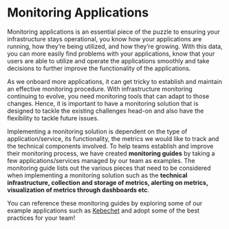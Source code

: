 # Monitoring Applications

Monitoring applications is an essential piece of the puzzle to ensuring your infrastructure stays operational, you know how your applications are running, how they’re being utilized, and how they’re growing. With this data, you can more easily find problems with your applications, know that your users are able to utilize and operate the applications smoothly and take decisions to further improve the functionality of the applications.

As we onboard more applications, it can get tricky to establish and maintain an effective monitoring procedure. With infrastructure monitoring continuing to evolve, you need monitoring tools that can adapt to those changes. Hence, it is important to have a monitoring solution that is designed to tackle the existing challenges head-on and also have the flexibility to tackle future issues.

Implementing a monitoring solution is dependent on the type of application/service, its functionality, the metrics we would like to track and the technical components involved. To help teams establish and improve their monitoring process, we have created **monitoring guides** by taking a few applications/services managed by our team as examples. The monitoring guide lists out the various pieces that need to be considered when implementing a monitoring solution such as the **technical infrastructure, collection and storage of metrics, alerting on metrics, visualization of metrics through dashboards etc**.

You can reference these monitoring guides by exploring some of our example applications such as [Kebechet](https://github.com/AICoE/data-driven-development/tree/main/examples/kebechet) and adopt some of the best practices for your team!
